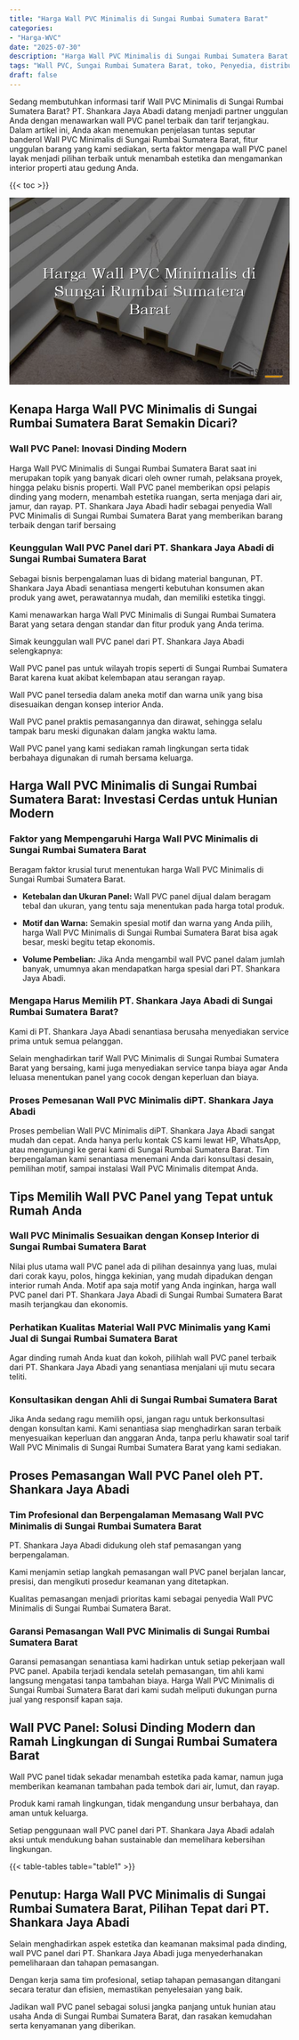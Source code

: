 ```yaml
---
title: "Harga Wall PVC Minimalis di Sungai Rumbai Sumatera Barat"
categories: 
- "Harga-WVC"
date: "2025-07-30"
description: "Harga Wall PVC Minimalis di Sungai Rumbai Sumatera Barat untuk rumah, kantor, dan toko. Produk terbaik, beragam motif, variasi warna modern, beserta layanan instalasi oleh tenaga ahli berpengalaman serta kepastian resmi!|Servis penjualan Wall PVC Minimalis di Sungai Rumbai Sumatera Barat untuk keperluan hunian, perkantoran, maupun toko, dengan material unggulan dan penempatan oleh teknisi profesional dan jaminan resmi.|Pilihan Wall PVC Minimalis di Sungai Rumbai Sumatera Barat yang andal untuk rumah, perkantoran, serta ritel, dengan material terbaik dan penempatan dikerjakan oleh tim berpengalaman dan kepastian resmi.|Penyediaan Wall PVC Minimalis di Sungai Rumbai Sumatera Barat bagi tempat tinggal, kantor, dan ritel, dengan material berkualitas dan penempatan dikerjakan oleh tim profesional, lengkap beserta jaminan resmi.}"
tags: "Wall PVC, Sungai Rumbai Sumatera Barat, toko, Penyedia, distributor"
draft: false
---
```


Sedang membutuhkan informasi tarif Wall PVC Minimalis di Sungai Rumbai Sumatera Barat? PT. Shankara Jaya Abadi datang menjadi partner unggulan Anda dengan menawarkan wall PVC panel terbaik dan tarif terjangkau. Dalam artikel ini, Anda akan menemukan penjelasan tuntas seputar banderol Wall PVC Minimalis di Sungai Rumbai Sumatera Barat, fitur unggulan barang yang kami sediakan, serta faktor mengapa wall PVC panel layak menjadi pilihan terbaik untuk menambah estetika dan mengamankan interior properti atau gedung Anda.

{{< toc >}}

![Harga Wall PVC Minimalis di Sungai Rumbai Sumatera Barat](/images/Harga-WVC/Harga-Wall-PVC-Minimalis-di-Sungai-Rumbai-Sumatera-Barat.png)


## Kenapa Harga Wall PVC Minimalis di Sungai Rumbai Sumatera Barat Semakin Dicari?

### Wall PVC Panel: Inovasi Dinding Modern

Harga Wall PVC Minimalis di Sungai Rumbai Sumatera Barat saat ini merupakan topik yang banyak dicari oleh owner rumah, pelaksana proyek, hingga pelaku bisnis properti. Wall PVC panel memberikan opsi pelapis dinding yang modern, menambah estetika ruangan, serta menjaga dari air, jamur, dan rayap. PT. Shankara Jaya Abadi hadir sebagai penyedia Wall PVC Minimalis di Sungai Rumbai Sumatera Barat yang memberikan barang terbaik dengan tarif bersaing

### Keunggulan Wall PVC Panel dari PT. Shankara Jaya Abadi di Sungai Rumbai Sumatera Barat

Sebagai bisnis berpengalaman luas di bidang material bangunan, PT. Shankara Jaya Abadi senantiasa mengerti kebutuhan konsumen akan produk yang awet, perawatannya mudah, dan memiliki estetika tinggi.

Kami menawarkan harga Wall PVC Minimalis di Sungai Rumbai Sumatera Barat yang setara dengan standar dan fitur produk yang Anda terima.

Simak keunggulan wall PVC panel dari PT. Shankara Jaya Abadi selengkapnya:

Wall PVC panel pas untuk wilayah tropis seperti di Sungai Rumbai Sumatera Barat karena kuat akibat kelembapan atau serangan rayap.

Wall PVC panel tersedia dalam aneka motif dan warna unik yang bisa disesuaikan dengan konsep interior Anda.

Wall PVC panel praktis pemasangannya dan dirawat, sehingga selalu tampak baru meski digunakan dalam jangka waktu lama.

Wall PVC panel yang kami sediakan ramah lingkungan serta tidak berbahaya digunakan di rumah bersama keluarga.

## Harga Wall PVC Minimalis di Sungai Rumbai Sumatera Barat: Investasi Cerdas untuk Hunian Modern

### Faktor yang Mempengaruhi Harga Wall PVC Minimalis di Sungai Rumbai Sumatera Barat

Beragam faktor krusial turut menentukan harga Wall PVC Minimalis di Sungai Rumbai Sumatera Barat.

- **Ketebalan dan Ukuran Panel:** Wall PVC panel dijual dalam beragam tebal dan ukuran, yang tentu saja menentukan pada harga total produk.

- **Motif dan Warna:** Semakin spesial motif dan warna yang Anda pilih, harga Wall PVC Minimalis di Sungai Rumbai Sumatera Barat bisa agak besar, meski begitu tetap ekonomis.

- **Volume Pembelian:** Jika Anda mengambil wall PVC panel dalam jumlah banyak, umumnya akan mendapatkan harga spesial dari PT. Shankara Jaya Abadi.

### Mengapa Harus Memilih PT. Shankara Jaya Abadi di Sungai Rumbai Sumatera Barat?

Kami di PT. Shankara Jaya Abadi senantiasa berusaha menyediakan service prima untuk semua pelanggan.

Selain menghadirkan tarif Wall PVC Minimalis di Sungai Rumbai Sumatera Barat yang bersaing, kami juga menyediakan service tanpa biaya agar Anda leluasa menentukan panel yang cocok dengan keperluan dan biaya.

### Proses Pemesanan Wall PVC Minimalis diPT. Shankara Jaya Abadi

Proses pembelian Wall PVC Minimalis diPT. Shankara Jaya Abadi sangat mudah dan cepat. Anda hanya perlu kontak CS kami lewat HP, WhatsApp, atau mengunjungi ke gerai kami di Sungai Rumbai Sumatera Barat. Tim berpengalaman kami senantiasa menemani Anda dari konsultasi desain, pemilihan motif, sampai instalasi Wall PVC Minimalis ditempat Anda.

## Tips Memilih Wall PVC Panel yang Tepat untuk Rumah Anda

### Wall PVC Minimalis Sesuaikan dengan Konsep Interior di Sungai Rumbai Sumatera Barat

Nilai plus utama wall PVC panel ada di pilihan desainnya yang luas, mulai dari corak kayu, polos, hingga kekinian, yang mudah dipadukan dengan interior rumah Anda. Motif apa saja motif yang Anda inginkan, harga wall PVC panel dari PT. Shankara Jaya Abadi di Sungai Rumbai Sumatera Barat masih terjangkau dan ekonomis.

### Perhatikan Kualitas Material Wall PVC Minimalis yang Kami Jual di Sungai Rumbai Sumatera Barat

Agar dinding rumah Anda kuat dan kokoh, pilihlah wall PVC panel terbaik dari PT. Shankara Jaya Abadi yang senantiasa menjalani uji mutu secara teliti.

### Konsultasikan dengan Ahli di Sungai Rumbai Sumatera Barat

Jika Anda sedang ragu memilih opsi, jangan ragu untuk berkonsultasi dengan konsultan kami. Kami senantiasa siap menghadirkan saran terbaik menyesuaikan keperluan dan anggaran Anda, tanpa perlu khawatir soal tarif Wall PVC Minimalis di Sungai Rumbai Sumatera Barat yang kami sediakan.

## Proses Pemasangan Wall PVC Panel oleh PT. Shankara Jaya Abadi

### Tim Profesional dan Berpengalaman Memasang Wall PVC Minimalis di Sungai Rumbai Sumatera Barat

PT. Shankara Jaya Abadi didukung oleh staf pemasangan yang berpengalaman.

Kami menjamin setiap langkah pemasangan wall PVC panel berjalan lancar, presisi, dan mengikuti prosedur keamanan yang ditetapkan.

Kualitas pemasangan menjadi prioritas kami sebagai penyedia Wall PVC Minimalis di Sungai Rumbai Sumatera Barat.

### Garansi Pemasangan Wall PVC Minimalis di Sungai Rumbai Sumatera Barat

Garansi pemasangan senantiasa kami hadirkan untuk setiap pekerjaan wall PVC panel. Apabila terjadi kendala setelah pemasangan, tim ahli kami langsung mengatasi tanpa tambahan biaya. Harga Wall PVC Minimalis di Sungai Rumbai Sumatera Barat dari kami sudah meliputi dukungan purna jual yang responsif kapan saja.

## Wall PVC Panel: Solusi Dinding Modern dan Ramah Lingkungan di Sungai Rumbai Sumatera Barat

Wall PVC panel tidak sekadar menambah estetika pada kamar, namun juga memberikan keamanan tambahan pada tembok dari air, lumut, dan rayap.

Produk kami ramah lingkungan, tidak mengandung unsur berbahaya, dan aman untuk keluarga.

Setiap penggunaan wall PVC panel dari PT. Shankara Jaya Abadi adalah aksi untuk mendukung bahan sustainable dan memelihara kebersihan lingkungan.

{{< table-tables table="table1" >}}

## Penutup: Harga Wall PVC Minimalis di Sungai Rumbai Sumatera Barat, Pilihan Tepat dari PT. Shankara Jaya Abadi

Selain menghadirkan aspek estetika dan keamanan maksimal pada dinding, wall PVC panel dari PT. Shankara Jaya Abadi juga menyederhanakan pemeliharaan dan tahapan pemasangan.

Dengan kerja sama tim profesional, setiap tahapan pemasangan ditangani secara teratur dan efisien, memastikan penyelesaian yang baik.

Jadikan wall PVC panel sebagai solusi jangka panjang untuk hunian atau usaha Anda di Sungai Rumbai Sumatera Barat, dan rasakan kemudahan serta kenyamanan yang diberikan.
